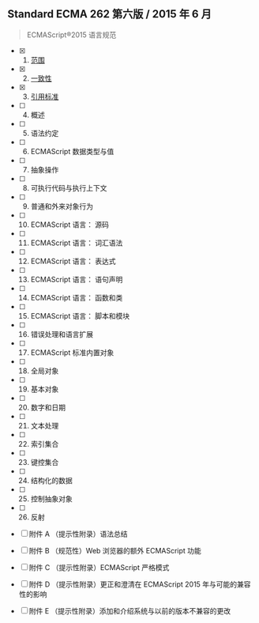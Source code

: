 ## Standard ECMA 262 第六版 / 2015 年 6 月
> ECMAScript®2015 语言规范

- [x] 1. [范围](https://github.com/unadlib/ECMA-262-6.0-CN/blob/master/1.Scope.md)
- [x] 2. [一致性](https://github.com/unadlib/ECMA-262-6.0-CN/blob/master/2.Conformance.md)
- [x] 3. [引用标准](https://github.com/unadlib/ECMA-262-6.0-CN/blob/master/3.Normative%20references.md)
- [ ] 4. 概述
- [ ] 5. 语法约定
- [ ] 6. ECMAScript 数据类型与值
- [ ] 7. 抽象操作
- [ ] 8. 可执行代码与执行上下文
- [ ] 9. 普通和外来对象行为
- [ ] 10. ECMAScript 语言： 源码
- [ ] 11. ECMAScript 语言： 词汇语法
- [ ] 12. ECMAScript 语言： 表达式
- [ ] 13. ECMAScript 语言： 语句声明
- [ ] 14. ECMAScript 语言： 函数和类
- [ ] 15. ECMAScript 语言： 脚本和模块
- [ ] 16. 错误处理和语言扩展
- [ ] 17. ECMAScript 标准内置对象
- [ ] 18. 全局对象
- [ ] 19. 基本对象
- [ ] 20. 数字和日期
- [ ] 21. 文本处理
- [ ] 22. 索引集合
- [ ] 23. 键控集合
- [ ] 24. 结构化的数据
- [ ] 25. 控制抽象对象
- [ ] 26. 反射

- [ ] 附件 A （提示性附录）语法总结
- [ ] 附件 B （规范性）Web 浏览器的额外 ECMAScript 功能
- [ ] 附件 C （提示性附录）ECMAScript 严格模式
- [ ] 附件 D （提示性附录）更正和澄清在 ECMAScript 2015 年与可能的兼容性的影响
- [ ] 附件 E （提示性附录）添加和介绍系统与以前的版本不兼容的更改
